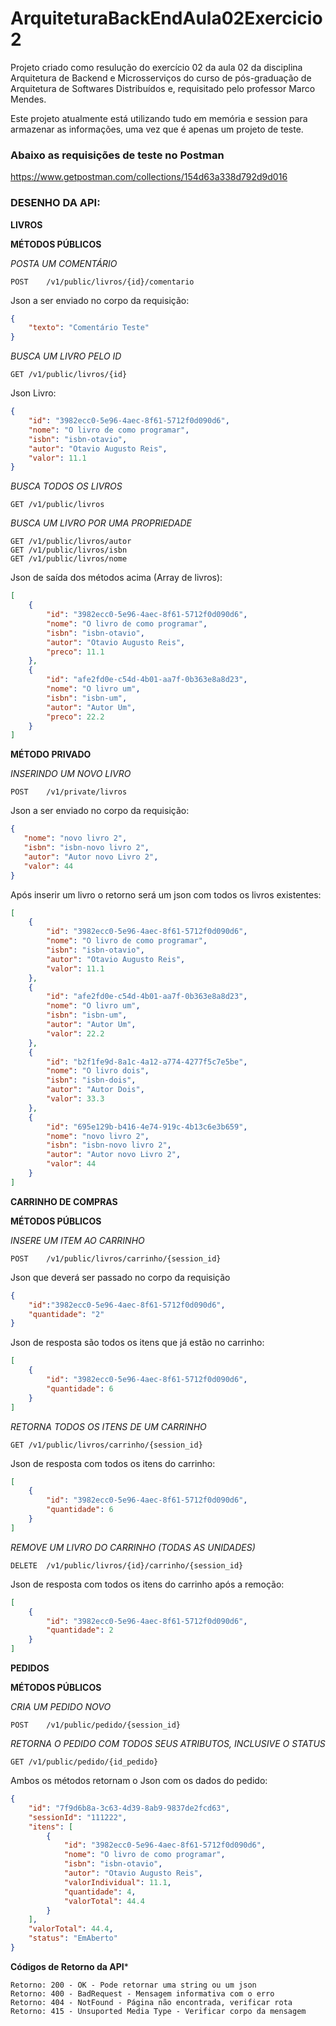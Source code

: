 # ArquiteturaBackEndAula02Exercicio2
Projeto criado como resulução do exercício 02 da aula 02 da disciplina Arquitetura de Backend e Microsserviços do curso de pós-graduação de Arquitetura de Softwares Distribuídos e, requisitado pelo professor Marco Mendes.

Este projeto atualmente está utilizando tudo em memória e session para armazenar as informações, uma vez que é apenas um projeto de teste.
 
### Abaixo as requisições de teste no Postman

https://www.getpostman.com/collections/154d63a338d792d9d016

### DESENHO DA API:


**LIVROS**

**MÉTODOS PÚBLICOS**

*POSTA UM COMENTÁRIO*
```
POST	/v1/public/livros/{id}/comentario
```
Json a ser enviado no corpo da requisição:
```json
{
	"texto": "Comentário Teste"
}
```


*BUSCA UM LIVRO PELO ID*
```
GET /v1/public/livros/{id}
```

Json Livro:
```json
{
    "id": "3982ecc0-5e96-4aec-8f61-5712f0d090d6",
    "nome": "O livro de como programar",
    "isbn": "isbn-otavio",
    "autor": "Otavio Augusto Reis",
    "valor": 11.1
}
```

*BUSCA TODOS OS LIVROS*
```
GET /v1/public/livros
```

*BUSCA UM LIVRO POR UMA PROPRIEDADE*
```
GET	/v1/public/livros/autor
GET	/v1/public/livros/isbn
GET	/v1/public/livros/nome
```
Json de saída dos métodos acima (Array de livros):
```json
[
    {
        "id": "3982ecc0-5e96-4aec-8f61-5712f0d090d6",
        "nome": "O livro de como programar",
        "isbn": "isbn-otavio",
        "autor": "Otavio Augusto Reis",
        "preco": 11.1
    },
    {
        "id": "afe2fd0e-c54d-4b01-aa7f-0b363e8a8d23",
        "nome": "O livro um",
        "isbn": "isbn-um",
        "autor": "Autor Um",
        "preco": 22.2
    }
]
```


**MÉTODO PRIVADO**

*INSERINDO UM NOVO LIVRO*
```
POST	/v1/private/livros
```
Json a ser enviado no corpo da requisição:
 ```json
{
    "nome": "novo livro 2",
    "isbn": "isbn-novo livro 2",
    "autor": "Autor novo Livro 2",
    "valor": 44
}
```


Após inserir um livro o retorno será um json com todos os livros existentes:
```json
[
    {
        "id": "3982ecc0-5e96-4aec-8f61-5712f0d090d6",
        "nome": "O livro de como programar",
        "isbn": "isbn-otavio",
        "autor": "Otavio Augusto Reis",
        "valor": 11.1
    },
    {
        "id": "afe2fd0e-c54d-4b01-aa7f-0b363e8a8d23",
        "nome": "O livro um",
        "isbn": "isbn-um",
        "autor": "Autor Um",
        "valor": 22.2
    },
    {
        "id": "b2f1fe9d-8a1c-4a12-a774-4277f5c7e5be",
        "nome": "O livro dois",
        "isbn": "isbn-dois",
        "autor": "Autor Dois",
        "valor": 33.3
    },
    {
        "id": "695e129b-b416-4e74-919c-4b13c6e3b659",
        "nome": "novo livro 2",
        "isbn": "isbn-novo livro 2",
        "autor": "Autor novo Livro 2",
        "valor": 44
    }
]
```



**CARRINHO DE COMPRAS**

**MÉTODOS PÚBLICOS**

*INSERE UM ITEM AO CARRINHO*
```
POST	/v1/public/livros/carrinho/{session_id}
```

Json que deverá ser passado no corpo da requisição
```json
{
	"id":"3982ecc0-5e96-4aec-8f61-5712f0d090d6",
	"quantidade": "2"
}
```


Json de resposta são todos os itens que já estão no carrinho:
```json
[
    {
        "id": "3982ecc0-5e96-4aec-8f61-5712f0d090d6",
        "quantidade": 6
    }
]
```
	
	

*RETORNA TODOS OS ITENS DE UM CARRINHO*
```
GET	/v1/public/livros/carrinho/{session_id}
```

Json de resposta com todos os itens do carrinho:
```json
[
    {
        "id": "3982ecc0-5e96-4aec-8f61-5712f0d090d6",
        "quantidade": 6
    }
]
```

*REMOVE UM LIVRO DO CARRINHO (TODAS AS UNIDADES)*
```
DELETE	/v1/public/livros/{id}/carrinho/{session_id}
```

Json de resposta com todos os itens do carrinho após a remoção:
```json
[
    {
        "id": "3982ecc0-5e96-4aec-8f61-5712f0d090d6",
        "quantidade": 2
    }
]
```

**PEDIDOS**

**MÉTODOS PÚBLICOS**

*CRIA UM PEDIDO NOVO*
```
POST	/v1/public/pedido/{session_id}
```
*RETORNA O PEDIDO COM TODOS SEUS ATRIBUTOS, INCLUSIVE O STATUS*
```
GET	/v1/public/pedido/{id_pedido}
```

Ambos os métodos retornam o Json com os dados do pedido:
```json
{
    "id": "7f9d6b8a-3c63-4d39-8ab9-9837de2fcd63",
    "sessionId": "111222",
    "itens": [
        {
            "id": "3982ecc0-5e96-4aec-8f61-5712f0d090d6",
            "nome": "O livro de como programar",
            "isbn": "isbn-otavio",
            "autor": "Otavio Augusto Reis",
            "valorIndividual": 11.1,
            "quantidade": 4,
            "valorTotal": 44.4
        }
    ],
    "valorTotal": 44.4,
    "status": "EmAberto"
}
```




**Códigos de Retorno da API***
```
Retorno: 200 - OK - Pode retornar uma string ou um json
Retorno: 400 - BadRequest - Mensagem informativa com o erro
Retorno: 404 - NotFound - Página não encontrada, verificar rota
Retorno: 415 - Unsuported Media Type - Verificar corpo da mensagem
```
